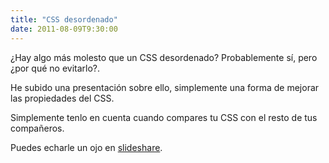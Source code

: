 ```yaml
---
title: "CSS desordenado"
date: 2011-08-09T9:30:00
---
```


¿Hay algo más molesto que un CSS desordenado? Probablemente sí, pero ¿por qué no evitarlo?.

He subido una presentación sobre ello, simplemente una forma de mejorar las propiedades del CSS.

Simplemente tenlo en cuenta cuando compares tu CSS con el resto de tus compañeros.

Puedes echarle un ojo en [slideshare](http://www.slideshare.net/xavijam/messy-css).